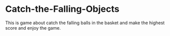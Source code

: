 # Catch-the-Falling-Objects
This is game about catch the falling balls in the basket and make the highest score and enjoy the game.
